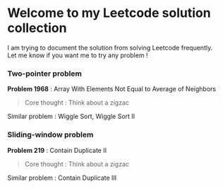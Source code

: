 # Welcome to my Leetcode solution collection

I am trying to document the solution from solving Leetcode frequently. <br>
Let me know if you want me to try any problem !


### Two-pointer problem 

**Problem 1968** : Array With Elements Not Equal to Average of Neighbors <br>
> Core thought : Think about a zigzac <br>

Similar problem : Wiggle Sort, Wiggle Sort II


### Sliding-window problem 

**Problem 219** : Contain Duplicate II <br>
> Core thought : Think about a zigzac <br>

Similar problem : Contain Duplicate III